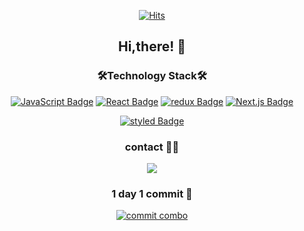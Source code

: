 <div align = 'center'>
  

<!-- ![header](https://capsule-render.vercel.app/api?type=waving&height=250&text=GangpyoNo&fontSize=70) -->
[![Hits](https://hits.seeyoufarm.com/api/count/incr/badge.svg?url=https%3A%2F%2Fgithub.com%2Fgangpyono%2Fhit-counter&count_bg=%2379C83D&title_bg=%23555555&icon=&icon_color=%23E7E7E7&title=hits&edge_flat=false)](https://hits.seeyoufarm.com)
  <h2>Hi,there! 👋</<h2>
    
  <h3>🛠Technology Stack🛠</h3>

[![JavaScript Badge](https://img.shields.io/badge/JavaScript-F7DF1E?style=flat-square&logo=JavaScript&logoColor=white)](https://javascript.info/)
[![React Badge](https://img.shields.io/badge/React-61DAFB?style=flat-square&logo=React&logoColor=white)](https://reactjs.org/)
[![redux Badge](https://img.shields.io/badge/Redux-764ABC?style=flat-square&logo=Redux&logoColor=white)](https://ko.redux.js.org/introduction/getting-started/)
[![Next.js Badge](https://img.shields.io/badge/Next.js-000000?style=flat-square&logo=next.js&logoColor=white)](https://nextjs.org/)
<!-- [![GraphQL Badge](https://img.shields.io/badge/GraphQL-E10098?style=flat-square&logo=GraphQL&logoColor=white)](https://graphql.org/)
[![Apollo Badge](https://img.shields.io/badge/Apollo-311C87?style=flat-square&logo=Apollo-GraphQL&logoColor=white)](https://www.apollographql.com/) -->
[![styled Badge](https://img.shields.io/badge/Styled-DB7093?style=flat-square&logo=styled-components&logoColor=white)](https://www.apollographql.com/)
 
<!--   <h3> My stats😁 </h3> 
  
![gangpyono GitHub stats](https://github-readme-stats.vercel.app/api?username=gangpyono&show_icons=true)
  
   -->
  
  <h3> contact 👨‍💻</h3>
    
<a href="https://velog.io/@shrkdvy123"><img src="https://img.shields.io/badge/velog-1DBF73?style=flat-square&logo=Vimeo&logoColor=white"/></a></br>
  
  
  
 <h3> 1 day 1 commit 🌱</h3>
     
[![commit combo](http://commitcombo.com/get?user=GangpyoNo&theme=BasicWhite&v=1)](https://github.com/devxb/commitcombo)
  
  
  
    

</div>


